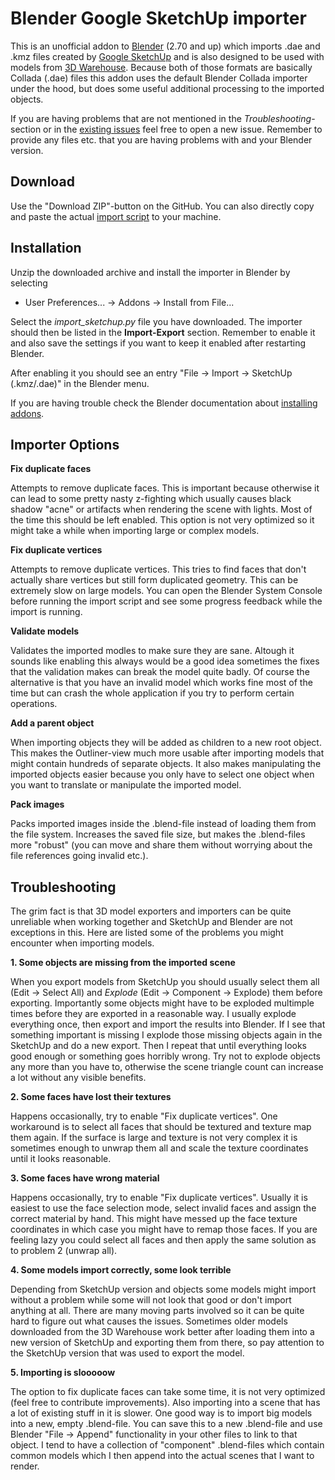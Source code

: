 Blender Google SketchUp importer
================================

This is an unofficial addon to [Blender](http://www.blender.org/) (2.70 and up) which imports .dae and .kmz files created by [Google SketchUp](http://www.sketchup.com/) and is also designed to be used with models from [3D Warehouse](https://3dwarehouse.sketchup.com/). Because both of those formats are basically Collada (.dae) files this addon uses the default Blender Collada importer under the hood, but does some useful additional processing to the imported objects.

If you are having problems that are not mentioned in the *Troubleshooting*-section or in the [existing issues](https://github.com/heikkisa/blender-import-sketchup/issues) feel free to open a new issue. Remember to provide any files etc. that you are having problems with and your Blender version.

Download
--------

Use the "Download ZIP"-button on the GitHub. You can also directly copy and paste the actual [import script](src/import_sketchup.py) to your machine.

Installation
------------

Unzip the downloaded archive and install the importer in Blender by selecting

 - User Preferences... -> Addons -> Install from File...

Select the *import_sketchup.py* file you have downloaded. The importer should then be listed in the **Import-Export** section. Remember to enable it and also save the settings if you want to keep it enabled after restarting Blender.

After enabling it you should see an entry "File -> Import -> SketchUp (.kmz/.dae)" in the Blender menu.

If you are having trouble check the Blender documentation about [installing addons](http://wiki.blender.org/index.php/Doc:2.6/Manual/Extensions/Python/Add-Ons).

Importer Options
----------------

**Fix duplicate faces**

Attempts to remove duplicate faces. This is important because otherwise it can lead to some pretty nasty z-fighting which usually causes black shadow "acne" or artifacts when rendering the scene with lights. Most of the time this should be left enabled. This option is not very optimized so it might take a while when importing large or complex models.

**Fix duplicate vertices**

Attempts to remove duplicate vertices. This tries to find faces that don't actually share vertices but still form duplicated geometry. This can be extremely slow on large models. You can open the Blender System Console before running the import script and see some progress feedback while the import is running.

**Validate models**

Validates the imported modles to make sure they are sane. Altough it sounds like enabling this always would be a good idea sometimes the fixes that the validation makes can break the model quite badly. Of course the alternative is that you have an invalid model which works fine most of the time but can crash the whole application if you try to perform certain operations.

**Add a parent object**

When importing objects they will be added as children to a new root object. This makes the Outliner-view much more usable after importing models that might contain hundreds of separate objects. It also makes manipulating the imported objects easier because you only have to select one object when you want to translate or manipulate the imported model.

**Pack images**

Packs imported images inside the .blend-file instead of loading them from the file system. Increases the saved file size, but makes the .blend-files more "robust" (you can move and share them without worrying about the file references going invalid etc.).

Troubleshooting
---------------

The grim fact is that 3D model exporters and importers can be quite unreliable when working together and SketchUp and Blender are not exceptions in this. Here are listed some of the problems you might encounter when importing models.

**1. Some objects are missing from the imported scene**

When you export models from SketchUp you should usually select them all (Edit -> Select All) and *Explode* (Edit -> Component -> Explode) them before exporting. Importantly some objects might have to be exploded multimple times before they are exported in a reasonable way. I usually explode everything once, then export and import the results into Blender. If I see that something important is missing I explode those missing objects again in the SketchUp and do a new export. Then I repeat that until everything looks good enough or something goes horribly wrong. Try not to explode objects any more than you have to, otherwise the scene triangle count can increase a lot without any visible benefits. 

**2. Some faces have lost their textures**

Happens occasionally, try to enable "Fix duplicate vertices". One workaround is to select all faces that should be textured and texture map them again. If the surface is large and texture is not very complex it is sometimes enough to unwrap them all and scale the texture coordinates until it looks reasonable.

**3. Some faces have wrong material**

Happens occasionally, try to enable "Fix duplicate vertices". Usually it is easiest to use the face selection mode, select invalid faces and assign the correct material by hand. This might have messed up the face texture coordinates in which case you might have to remap those faces. If you are feeling lazy you could select all faces and then apply the same solution as to problem 2 (unwrap all).

**4. Some models import correctly, some look terrible**

Depending from SketchUp version and objects some models might import without a problem while some will not look that good or don't import anything at all. There are many moving parts involved so it can be quite hard to figure out what causes the issues. Sometimes older models downloaded from the 3D Warehouse work better after loading them into a new version of SketchUp and exporting them from there, so pay attention to the SketchUp version that was used to export the model.

**5. Importing is slooooow**

The option to fix duplicate faces can take some time, it is not very optimized (feel free to contribute improvements). Also importing into a scene that has a lot of existing stuff in it is slower. One good way is to import big models into a new, empty .blend-file. You can save this to a new .blend-file and use Blender "File -> Append" functionality in your other files to link to that object. I tend to have a collection of "component" .blend-files which contain common models which I then append into the actual scenes that I want to render.
